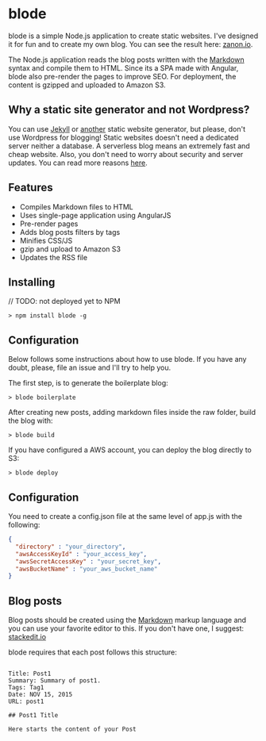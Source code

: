 # blode
blode is a simple Node.js application to create static websites. I've designed it for fun and to create my own blog. You can see the result here: [zanon.io](http://zanon.io).

The Node.js application reads the blog posts written with the [Markdown](http://daringfireball.net/projects/markdown/) syntax and compile them to HTML. Since its a SPA made with Angular, blode also pre-render the pages to improve SEO. For deployment, the content is gzipped and uploaded to Amazon S3.

## Why a static site generator and not Wordpress?
You can use [Jekyll](http://jekyllrb.com/) or [another](http://www.sitepoint.com/6-static-blog-generators-arent-jekyll/) static website generator, but please, don't use Wordpress for blogging! Static websites doesn't need a dedicated server neither a database. A serverless blog means an extremely fast and cheap website. Also, you don't need to worry about security and server updates. You can read more reasons [here](http://www.sitepoint.com/wordpress-vs-jekyll-might-want-make-switch/).

## Features

- Compiles Markdown files to HTML
- Uses single-page application using AngularJS
- Pre-render pages
- Adds blog posts filters by tags
- Minifies CSS/JS
- gzip and upload to Amazon S3
- Updates the RSS file

## Installing

// TODO: not deployed yet to NPM

```
> npm install blode -g
```

## Configuration

Below follows some instructions about how to use blode. If you have any doubt, please, file an issue and I'll try to help you.

The first step, is to generate the boilerplate blog:
```
> blode boilerplate
```

After creating new posts, adding markdown files inside the raw folder, build the blog with:
```
> blode build
```

If you have configured a AWS account, you can deploy the blog directly to S3:
```
> blode deploy
```

## Configuration

You need to create a config.json file at the same level of app.js with the following:

```json
{
  "directory" : "your_directory",
  "awsAccessKeyId" : "your_access_key",
  "awsSecretAccessKey" : "your_secret_key",
  "awsBucketName" : "your_aws_bucket_name"
}
```

## Blog posts

Blog posts should be created using the [Markdown](http://en.wikipedia.org/wiki/Markdown) markup language and you can use your favorite editor to this. If you don't have one, I suggest: [stackedit.io](https://stackedit.io)

blode requires that each post follows this structure:

<pre>
<code>
Title: Post1  
Summary: Summary of post1.  
Tags: Tag1  
Date: NOV 15, 2015  
URL: post1  
       
## Post1 Title  
    
Here starts the content of your Post
</code>
</pre>
